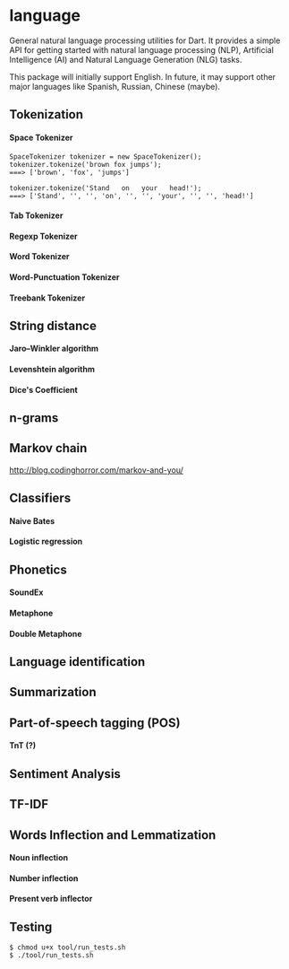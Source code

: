 language
===

General natural language processing utilities for Dart. It provides a simple API for getting started with natural language processing (NLP), Artificial Intelligence (AI) and Natural Language Generation (NLG) tasks.

This package will initially support English. In future, it may support other major languages like Spanish, Russian, Chinese (maybe).


## Tokenization

#### Space Tokenizer

    SpaceTokenizer tokenizer = new SpaceTokenizer();
    tokenizer.tokenize('brown fox jumps');
    ===> ['brown', 'fox', 'jumps']
    
    tokenizer.tokenize('Stand   on   your   head!');
    ===> ['Stand', '', '', 'on', '', '', 'your', '', '', 'head!']

#### Tab Tokenizer
#### Regexp Tokenizer
#### Word Tokenizer
#### Word-Punctuation Tokenizer
#### Treebank Tokenizer

## String distance

#### Jaro–Winkler algorithm
#### Levenshtein algorithm
#### Dice's Coefficient

## n-grams

## Markov chain

http://blog.codinghorror.com/markov-and-you/

## Classifiers

#### Naive Bates
#### Logistic regression

## Phonetics

#### SoundEx
#### Metaphone
#### Double Metaphone

## Language identification

## Summarization

## Part-of-speech tagging (POS)

#### TnT (?)

## Sentiment Analysis

## TF-IDF

## Words Inflection and Lemmatization

#### Noun inflection
#### Number inflection
#### Present verb inflector

## Testing

    $ chmod u+x tool/run_tests.sh
    $ ./tool/run_tests.sh
